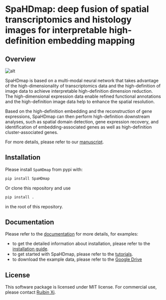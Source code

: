 # SpaHDmap: deep fusion of spatial transcriptomics and histology images for interpretable high-definition embedding mapping

## Overview

![alt](docs/_static/Overview.png)

SpaHDmap is based on a multi-modal neural network that takes advantage of the high-dimensionality of transcriptomics
data and the high-definition of image data to achieve interpretable high-definition dimension reduction. 
The high-dimensional expression data enable refined functional annotations and the high-definition image data help to
enhance the spatial resolution.

Based on the high-definition embedding and the reconstruction of gene expressions, SpaHDmap can then perform
high-definition downstream analyses, such as spatial domain detection, gene expression recovery, and identification of
embedding-associated genes as well as high-definition cluster-associated genes.

For more details, please refer to our [manuscript](https://www.biorxiv.org/content/10.1101/2024.09.12.612666).

## Installation
Please install `SpaHDmap` from pypi with:

```bash
pip install SpaHDmap
```

Or clone this repository and use

```bash
pip install .
```

in the root of this repository.

## Documentation

Please refer to the [documentation](https://spahdmap.readthedocs.io/en/latest/) for more details, for examples:
- to get the detailed information about installation, please refer to the [installation guide](https://spahdmap.readthedocs.io/en/latest/installation.html).
- to get started with SpaHDmap, please refer to the [tutorials](https://spahdmap.readthedocs.io/en/latest/tutorials/index.html).
- to download the example data, please refer to the [Google Drive](https://drive.google.com/drive/folders/16L1nm3TzDDTFPVAaRXVKRp4LuCqvXbt2)

## License
This software package is licensed under MIT license. For commercial use, please contact [Ruibin Xi](ruibinxi@math.pku.edu.cn).